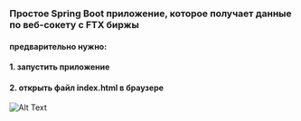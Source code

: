 ### Простое Spring Boot приложение, которое получает данные по веб-сокету с FTX биржы
#### предварительно нужно:
#### 1. запустить приложение
#### 2. открыть файл index.html в браузере

![Alt Text](ask_bid.gif)
